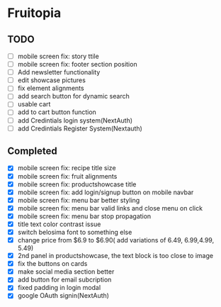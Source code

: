 # Fruitopia 

## TODO

- [ ] mobile screen fix: story ttile 
- [ ] mobile screen fix: footer section position
- [ ] Add newsletter functionality
- [ ] edit showcase pictures 
- [ ] fix element alignments
- [ ] add search button for dynamic search
- [ ] usable cart 
- [ ] add to cart button function
- [ ] add Credintials login system(NextAuth)
- [ ] add Credintials Register System(Nextauth)  

## Completed

- [x] mobile screen fix: recipe title size
- [x] mobile screen fix: fruit alignments
- [x] mobile screen fix: productshowcase title
- [x] mobile screen fix: add login/signup button on mobile navbar
- [x] mobile screen fix: menu bar better styling
- [x] mobile screen fix: menu bar valid links and close menu on click
- [x] mobile screen fix: menu bar stop propagation
- [x] title text color contrast issue
- [x] switch belosima font to something else
- [x] change price from $6.9 to $6.90( add variations of 6.49, 6.99,4.99, 5.49)
- [x] 2nd panel in productshowcase, the text block is too close to image
- [x] fix the buttons on cards
- [x] make social media section better
- [x] add button for email subcription 
- [x] fixed padding in login modal
- [x] google OAuth signin(NextAuth)
